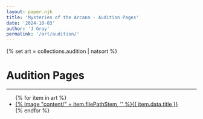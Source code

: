 ```yaml
---
layout: paper.njk
title: 'Mysteries of the Arcana - Audition Pages'
date: '2024-10-03'
author: 'J Gray'
permalink: '/art/audition/'
---
```


{% set art = collections.audition | natsort %}

<div class="gallery">
<h1>Audition Pages</h1>
<hr />
<ul>
{% for item in art %}
    <li><a href="{{ item.filePathStem }}">{% Image "content/" + item.filePathStem, '' %}<span>{{ item.data.title }}</span></a></li>
{% endfor %}
</ul>
</div>